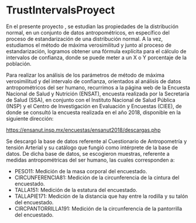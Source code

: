 # TrustIntervalsProyect

En el presente proyecto , se estudian las propiedades de la distribución normal, en un conjunto de datos antropométricos, en específico del proceso de estandarización de una
distribución normal. A la vez, estudiamos el método de máxima verosimilitud y junto al proceso de estandarización, logramos obtener una fórmula explícita para el cálculo de 
intervalos de confianza, donde se puede meter a un X o Y porcentaje de la población.

Para realizar los análisis de los parámetros de método de máxima verosimilitud y del intervalo de confianza, orientados al análisis de datos antropométricos del ser humano, recurrimos a la página web de la Encuesta Nacional de Salud y Nutrición (ENSAT), encuesta realizada por la Secretaría de Salud (SSA), en conjunto con el Instituto Nacional de Salud Pública (INSP) y el Centro de Investigación en Evaluación y Encuestas (CIEE), de donde se consultó la encuesta realizada en el año 2018, disponible en la siguiente dirección:

https://ensanut.insp.mx/encuestas/ensanut2018/descargas.php 

Se descargó la base de datos referente al Cuestionario de Antropometría y tensión Arterial y su catálogo que fungió como intérprete de la base de datos. De dicha base de datos, se escogieron muestras, referente a medidas antropométricas del ser humano, las cuales corresponden a: 
* PESO11: Medición de la masa corporal del encuestado.
* CIRCUNFERENCIA81: Medición de la circunferencia de la cintura del encuestado.
* TALLA151: Medición de la estatura del encuestado.
* TALLAPIE171: Medición de la distancia que hay entre la rodilla y su talón del encuestado.
* CIRCPANTORRILLA191: Medición de la circunferencia de la pantorrilla del encuestado.
